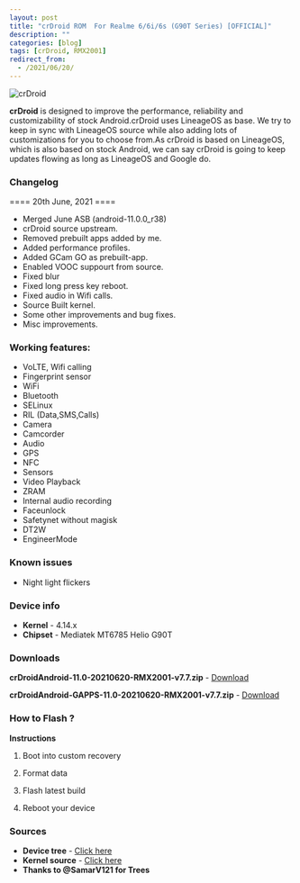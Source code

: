 ```yaml
---
layout: post
title: "crDroid ROM  For Realme 6/6i/6s (G90T Series) [OFFICIAL]"
description: ""
categories: [blog]
tags: [crDroid, RMX2001]
redirect_from:
  - /2021/06/20/
---
```


![crDroid](https://gitlab.com/sribalaji/sribalaji.gitlab.io/-/raw/master/assets/images/headers/crDroid.jpg?raw=true)

**crDroid** is designed to improve the performance, reliability and customizability of stock Android.crDroid uses LineageOS as base. We try to keep in sync with LineageOS source while also adding lots of customizations for you to choose from.As crDroid is based on LineageOS, which is also based on stock Android, we can say crDroid is going to keep updates flowing as long as LineageOS and Google do.

### Changelog
==== 20th June, 2021 ====

- Merged June ASB (android-11.0.0_r38) 
- crDroid source upstream.
- Removed prebuilt apps added by me.
- Added performance profiles.
- Added GCam GO as prebuilt-app.
- Enabled VOOC suppourt from source.
- Fixed blur
- Fixed long press key reboot.
- Fixed audio in Wifi calls.
- Source Built kernel.
- Some other improvements and bug fixes.
- Misc improvements.

### Working features:
* VoLTE, Wifi calling
* Fingerprint sensor
* WiFi
* Bluetooth
* SELinux
* RIL (Data,SMS,Calls)
* Camera
* Camcorder
* Audio
* GPS
* NFC
* Sensors
* Video Playback
* ZRAM
* Internal audio recording
* Faceunlock
* Safetynet without magisk
* DT2W
* EngineerMode

### Known issues
* Night light flickers

### Device info
* **Kernel** - 4.14.x
* **Chipset** - Mediatek MT6785 Helio G90T

### Downloads
**crDroidAndroid-11.0-20210620-RMX2001-v7.7.zip** - [Download](https://sourceforge.net/projects/crdroid/files/RMX2001/7.x/crDroidAndroid-11.0-20210620-RMX2001-v7.7.zip/download)

**crDroidAndroid-GAPPS-11.0-20210620-RMX2001-v7.7.zip** - [Download](https://sourceforge.net/projects/crdroid/files/RMX2001/7.x/crDroidAndroid-GAPPS-11.0-20210620-RMX2001-v7.7.zip/download)

### How to Flash ?
**Instructions**

1) Boot into custom recovery 

2) Format data

3) Flash latest build

4) Reboot your device 

### Sources
* **Device tree** - [Click here](https://github.com/ManshuTyagi/device_realme_RMX2001)
* **Kernel source** - [Click here](https://github.com/ManshuTyagi/kernel_realme_RMX2001)
* **Thanks to @SamarV121 for Trees**
